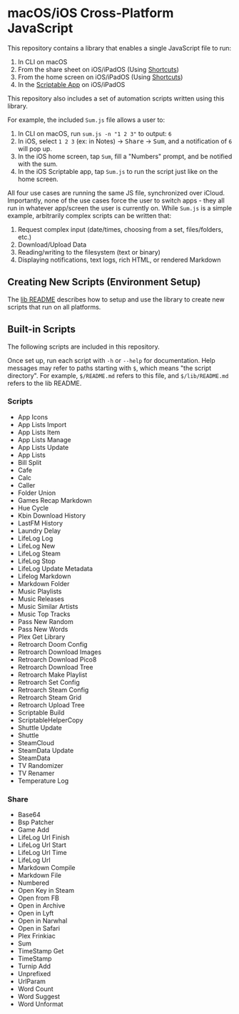 # macOS/iOS Cross-Platform JavaScript

This repository contains a library that enables a single JavaScript file to run:

 1. In CLI on macOS
 2. From the share sheet on iOS/iPadOS (Using [Shortcuts](https://apps.apple.com/app/shortcuts/id915249334))
 3. From the home screen on iOS/iPadOS (Using [Shortcuts](https://apps.apple.com/app/shortcuts/id915249334))
 4. In the [Scriptable App](https://scriptable.app) on iOS/iPadOS

This repository also includes a set of automation scripts written using this library.

For example, the included `Sum.js` file allows a user to:

 1. In CLI on macOS, run `sum.js -n "1 2 3"` to output: `6`
 2. In iOS, select `1 2 3` (ex: in Notes) &rarr; <kbd>Share</kbd> &rarr; <kbd>Sum</kbd>, and a notification of `6` will pop up.
 3. In the iOS home screen, tap `Sum`, fill a "Numbers" prompt, and be notified with the sum.
 4. In the iOS Scriptable app, tap `Sum.js` to run the script just like on the home screen.

All four use cases are running the same JS file, synchronized over iCloud. Importantly, none of the use cases force the user to switch apps - they all run in whatever app/screen the user is currently on. While `Sum.js` is a simple example, arbitrarily complex scripts can be written that:

 1. Request complex input (date/times, choosing from a set, files/folders, etc.)
 2. Download/Upload Data
 3. Reading/writing to the filesystem (text or binary)
 4. Displaying notifications, text logs, rich HTML, or rendered Markdown

## Creating New Scripts (Environment Setup)

The [lib README](./lib/) describes how to setup and use the library to create new scripts that run on all platforms.

## Built-in Scripts

The following scripts are included in this repository.

Once set up, run each script with `-h` or `--help` for documentation. Help messages may refer to paths starting with `$`, which means "the script directory". For example, `$/README.md` refers to this file, and `$/lib/README.md` refers to the lib README.

### Scripts

 * App Icons
 * App Lists Import
 * App Lists Item
 * App Lists Manage
 * App Lists Update
 * App Lists
 * Bill Split
 * Cafe
 * Calc
 * Caller
 * Folder Union
 * Games Recap Markdown
 * Hue Cycle
 * Kbin Download History
 * LastFM History
 * Laundry Delay
 * LifeLog Log
 * LifeLog New
 * LifeLog Steam
 * LifeLog Stop
 * LifeLog Update Metadata
 * Lifelog Markdown
 * Markdown Folder
 * Music Playlists
 * Music Releases
 * Music Similar Artists
 * Music Top Tracks
 * Pass New Random
 * Pass New Words
 * Plex Get Library
 * Retroarch Doom Config
 * Retroarch Download Images
 * Retroarch Download Pico8
 * Retroarch Download Tree
 * Retroarch Make Playlist
 * Retroarch Set Config
 * Retroarch Steam Config
 * Retroarch Steam Grid
 * Retroarch Upload Tree
 * Scriptable Build
 * ScriptableHelperCopy
 * Shuttle Update
 * Shuttle
 * SteamCloud
 * SteamData Update
 * SteamData
 * TV Randomizer
 * TV Renamer
 * Temperature Log

### Share

 * Base64
 * Bsp Patcher
 * Game Add
 * LifeLog Url Finish
 * LifeLog Url Start
 * LifeLog Url Time
 * LifeLog Url
 * Markdown Compile
 * Markdown File
 * Numbered
 * Open Key in Steam
 * Open from FB
 * Open in Archive
 * Open in Lyft
 * Open in Narwhal
 * Open in Safari
 * Plex Frinkiac
 * Sum
 * TimeStamp Get
 * TimeStamp
 * Turnip Add
 * Unprefixed
 * UrlParam
 * Word Count
 * Word Suggest
 * Word Unformat

